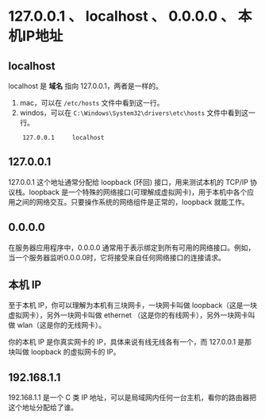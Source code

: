 # 127.0.0.1 、 localhost 、 0.0.0.0 、 本机IP地址

## localhost

localhost 是 **域名** 指向 127.0.0.1，两者是一样的。

1. mac，可以在 `/etc/hosts` 文件中看到这一行。
2. windos，可以在 `C:\Windows\System32\drivers\etc\hosts` 文件中看到这一行。
    

```
    127.0.0.1     localhost
```

## 127.0.0.1

127.0.0.1 这个地址通常分配给 loopback (环回) 接口，用来测试本机的 TCP/IP 协议栈。loopback 是一个特殊的网络接口(可理解成虚拟网卡)，用于本机中各个应用之间的网络交互。只要操作系统的网络组件是正常的，loopback 就能工作。

## 0.0.0.0

在服务器应用程序中，0.0.0.0 通常用于表示绑定到所有可用的网络接口。例如，当一个服务器监听0.0.0.0时，它将接受来自任何网络接口的连接请求。

## 本机 IP

至于本机 IP，你可以理解为本机有三块网卡，一块网卡叫做 loopback（这是一块虚拟网卡），另外一块网卡叫做 ethernet （这是你的有线网卡），另外一块网卡叫做 wlan（这是你的无线网卡）。

你的本机 IP 是你真实网卡的 IP，具体来说有线无线各有一个，而 127.0.0.1 是那块叫做 loopback 的虚拟网卡的 IP。

## 192.168.1.1

192.168.1.1 是一个 C 类 IP 地址，可以是局域网内任何一台主机，看你的路由器把这个地址分配给了谁。
